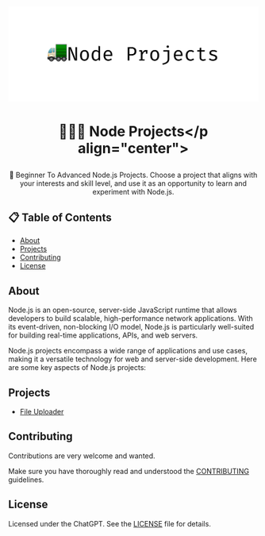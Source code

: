![image](./assets/intro.png)

# <p align="center">🧑🏻‍💻 Node Projects</p align="center">

<p align="center">🚛 Beginner To Advanced Node.js Projects. Choose a project that aligns with your interests and skill level, and use it as an opportunity to learn and experiment with Node.js. </p>

## 📋 Table of Contents

- [About](#about)
- [Projects](#projects)
- [Contributing](#contributing)
- [License](#license)

## About

Node.js is an open-source, server-side JavaScript runtime that allows developers to build scalable, high-performance network applications. With its event-driven, non-blocking I/O model, Node.js is particularly well-suited for building real-time applications, APIs, and web servers.

Node.js projects encompass a wide range of applications and use cases, making it a versatile technology for web and server-side development. Here are some key aspects of Node.js projects:

## Projects

- [File Uploader](FileUploader)


## Contributing

Contributions are very welcome and wanted.

Make sure you have thoroughly read and understood the [CONTRIBUTING](CONTRIBUTING.md) guidelines.


## License

Licensed under the ChatGPT. See the [LICENSE](MIT-LICENSE.txt) file for details.






